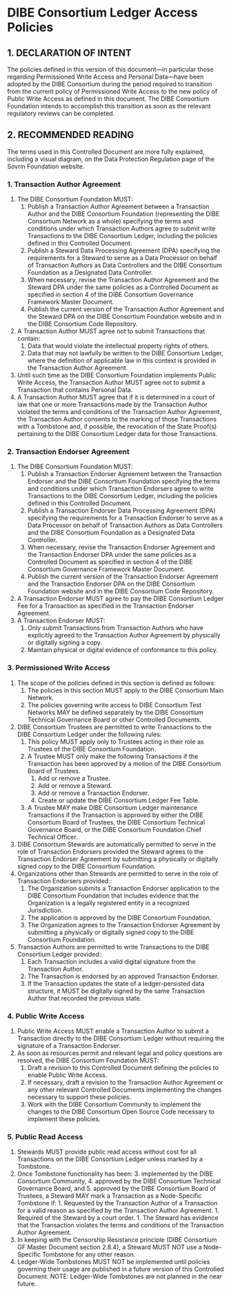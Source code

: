 # DIBE Consortium Ledger Access Policies

## 1. DECLARATION OF INTENT
The policies defined in this version of this document—in particular
those regarding Permissioned Write Access and Personal Data—have been adopted by the
DIBE Consortium during the period required to transition from the current policy of
Permissioned Write Access to the new policy of Public Write Access as defined in this document. The DIBE Consortium Foundation intends to accomplish this transition as soon as the relevant regulatory reviews can be completed.

## 2. RECOMMENDED READING
The terms used in this Controlled Document are more fully explained, including a visual diagram, on the Data Protection Regulation page of the Sovrin Foundation website.

### 1. Transaction Author Agreement
1. The DIBE Consortium Foundation MUST:
	1. Publish a Transaction Author Agreement between a Transaction Author and the DIBE Consortium Foundation (representing the DIBE Consortium Network as a whole) specifying the terms and conditions under which Transaction Authors agree to submit write Transactions to the DIBE Consortium Ledger, including the policies defined in this Controlled Document.
	1. Publish a Steward Data Processing Agreement (DPA) specifying the requirements for a Steward to serve as a Data Processor on behalf of Transaction Authors as Data Controllers and the DIBE Consortium Foundation as a Designated Data Controller.
	1. When necessary, revise the Transaction Author Agreement and the Steward DPA under the same policies as a Controlled Document as specified in section 4 of the DIBE Consortium Governance Framework Master Document.
	1. Publish the current version of the Transaction Author Agreement and the Steward DPA on the DIBE Consortium Foundation website and in the DIBE Consortium Code Repository.
2. A Transaction Author MUST agree not to submit Transactions that contain:
	1. Data that would violate the intellectual property rights of others.
	1. Data that may not lawfully be written to the DIBE Consortium Ledger, where the definition of applicable law in this context is provided in the Transaction Author Agreement.
3. Until such time as the DIBE Consortium Foundation implements Public Write Access, the Transaction Author MUST agree not to submit a Transaction that contains Personal
Data.
4. A Transaction Author MUST agree that if it is determined in a court of law that one or more Transactions made by the Transaction Author violated the terms and conditions of the Transaction Author Agreement, the Transaction Author consents to the marking of those Transactions with a Tombstone and, if possible, the revocation of the State Proof(s) pertaining to the DIBE Consortium Ledger data for those Transactions.

### 2. Transaction Endorser Agreement
1. The DIBE Consortium Foundation MUST:
	1. Publish a Transaction Endorser Agreement between the Transaction Endorser and the DIBE Consortium Foundation specifying the terms and conditions under which Transaction Endorsers agree to write Transactions to the DIBE Consortium Ledger, including the policies defined in this Controlled Document.
	1. Publish a Transaction Endorser Data Processing Agreement (DPA) specifying the requirements for a Transaction Endorser to serve as a Data Processor on behalf of Transaction Authors as Data Controllers and the DIBE Consortium Foundation as a Designated Data Controller.
	1. When necessary, revise the Transaction Endorser Agreement and the Transaction Endorser DPA under the same policies as a Controlled Document as specified in section 4 of the DIBE Consortium Governance Framework Master Document.
	1. Publish the current version of the Transaction Endorser Agreement and the Transaction Endorser DPA on the DIBE Consortium Foundation website and in the DIBE Consortium Code Repository.
2. A Transaction Endorser MUST agree to pay the DIBE Consortium Ledger Fee for a Transaction as specified in the Transaction Endorser Agreement.
3. A Transaction Endorser MUST:
	1. Only submit Transactions from Transaction Authors who have explicitly agreed to the Transaction Author Agreement by physically or digitally signing a copy.
	1. Maintain physical or digital evidence of conformance to this policy.
 
### 3. Permissioned Write Access
1. The scope of the policies defined in this section is defined as follows:
	1. The policies in this section MUST apply to the DIBE Consortium Main Network.
	1. The policies governing write access to DIBE Consortium Test Networks MAY be defined separately by the DIBE Consortium Technical Governance Board or other Controlled Documents.
2. DIBE Consortium Trustees are permitted to write Transactions to the DIBE Consortium Ledger under the following rules:
	1. 	This policy MUST apply only to Trustees acting in their role as Trustees of the DIBE Consortium Foundation.
	1. 	A Trustee MUST only make the following Transactions if the Transaction has been approved by a motion of the DIBE Consortium Board of Trustees.
		1. 	Add or remove a Trustee.
		1. 	Add or remove a Steward.
		1. 	Add or remove a Transaction Endorser.
		1. 	Create or update the DIBE Consortium Ledger Fee Table.
	1. 	A Trustee MAY make DIBE Consortium Ledger maintenance Transactions if the Transaction is approved by either the DIBE Consortium Board of Trustees, the DIBE Consortium Technical Governance Board, or the DIBE Consortium Foundation Chief Technical Officer.
3. DIBE Consortium Stewards are automatically permitted to serve in the role of Transaction Endorsers provided the Steward agrees to the Transaction Endorser Agreement by submitting a physically or digitally signed copy to the DIBE Consortium Foundation.
4. Organizations other than Stewards are permitted to serve in the role of Transaction Endorsers provided::
	1. The Organization submits a Transaction Endorser application to the DIBE Consortium Foundation that includes evidence that the Organization is a legally registered entity in a recognized Jurisdiction.
	1. The application is approved by the DIBE Consortium Foundation.
	1. The Organization agrees to the Transaction Endorser Agreement by submitting a physically or digitally signed copy to the DIBE Consortium Foundation.
5. Transaction Authors are permitted to write Transactions to the DIBE Consortium Ledger provided::
	1. Each Transaction includes a valid digital signature from the Transaction Author.
	1. The Transaction is endorsed by an approved Transaction Endorser.
	1. If the Transaction updates the state of a ledger-persisted data structure, it MUST be digitally signed by the same Transaction Author that recorded the previous state.
	
### 4. Public Write Access
1. Public Write Access MUST enable a Transaction Author to submit a Transaction directly to the DIBE Consortium Ledger without requiring the signature of a Transaction Endorser.
2. As soon as resources permit and relevant legal and policy questions are resolved, the DIBE Consortium Foundation MUST:
	1. Draft a revision to this Controlled Document defining the policies to enable Public Write Access.
	1. If necessary, draft a revision to the Transaction Author Agreement or any other relevant Controlled Documents implementing the changes necessary to support these policies.
	1. Work with the DIBE Consortium Community to implement the changes to the DIBE Consortium Open Source Code necessary to implement these policies.
	
### 5. Public Read Access
1. Stewards MUST provide public read access without cost for all Transactions on the
DIBE Consortium Ledger unless marked by a Tombstone.
2. Once Tombstone functionality has been: 
	3. implemented by the DIBE Consortium Community, 
	4. approved by the DIBE Consortium Technical Governance Board, and 
	5. approved by the DIBE Consortium Board of Trustees, a Steward MAY mark a Transaction as a Node-Specific Tombstone if:
		1. Requested by the Transaction Author of a Transaction for a valid reason as specified by the Transaction Author Agreement.
		1. Required of the Steward by a court order.
		1. The Steward has evidence that the Transaction violates the terms and conditions of the Transaction Author Agreement.
3. In keeping with the Censorship Resistance principle (DIBE Consortium GF Master Document section 2.8.4), a Steward MUST NOT use a Node-Specific Tombstone for any other reason.
4. Ledger-Wide Tombstones MUST NOT be implemented until policies governing their
usage are published in a future version of this Controlled Document.
NOTE: Ledger-Wide Tombstones are not planned in the near future.

